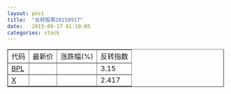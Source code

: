 ```yaml
---
layout: post
title:  "反转股票20150917"
date:   2015-09-17 01:18:05
categories: stock
---
```


<script type="text/javascript">
var stockList = []
stockList.push('gb_bpl');
stockList.push('gb_x');
</script>

<table border="1">
 <tr>
 <td>代码</td>
  <td>最新价</td>
  <td>涨跌幅(%)</td>
 <td>反转指数</td>
</tr>
  <tr id="bpl"><td><a href="http://stock.finance.sina.com.cn/usstock/quotes/BPL.html" target="_blank">BPL</a></td><td></td><td></td><td>3.15</td></tr>
  <tr id="x"><td><a href="http://stock.finance.sina.com.cn/usstock/quotes/X.html" target="_blank">X</a></td><td></td><td></td><td>2.417</td></tr>
</table>
